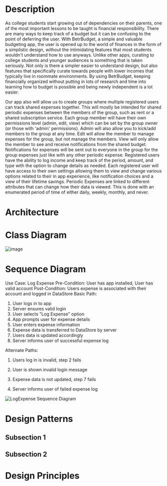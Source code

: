 # Description

As college students start growing out of dependencies on their parents, one of the most important lessons to be taught is financial responsibility. There are many ways to keep track of a budget but it can be confusing to the point of deferring the user. With BetrBudget, a simple and valuable budgeting app, the user is opened up to the world of finances in the form of a simplistic design, without the intimidating features that most students wouldn't understand how to use anyways. Unlike other apps, curating to college students and younger audiences is something that is taken seriously. Not only is there a simpler easier to understand design, but also features that specifically curate towards people with lower incomes that typically live in roommate environments. By using BetrBudget, keeping financially organized without putting in lots of research and time into learning how to budget is possible and being newly independent is a lot easier.

Our app also will allow us to create groups where multiple registered users can track shared expenses together. This will mostly be intended for shared periodic expenses between the members of the group, such as rent or a shared subscription service. Each group member will have their own permissions level (admin, edit, view) which can be set by the group owner (or those with 'admin' permissions). Admin will also allow you to kick/add members to the group at any time. Edit will allow the member to manage expenses for the group, but not manage the members. View will only allow the member to see and receive notifications from the shared budget. Notifications for expenses will be sent out to everyone in the group for the group expenses just like with any other periodic expense. Registered users have the ability to log income and keep track of the period, amount, and type with the option to change details as needed. Each registered user will have access to their own settings allowing them to view and change various options related to their in app experience, like notification choices and a view of their lifetime savings. Periodic Expenses are linked to different attributes that can change how their data is viewed. This is done with an enumerated period of time of either daily, weekly, monthly, and never.

# Architecture

# Class Diagram

![image](https://user-images.githubusercontent.com/3053449/161441581-482889e2-c3c8-49b6-9652-9367d87adfc2.png)

# Sequence Diagram

Use Case: Log Expense
Pre-Condition: User has app installed, User has valid account
Post-Condition: Users expense is associated with their account and logged in DataStore
Basic Path:
1. User logs in to app
2. Server ensures valid login
3. User selects "Log Expense" option
4. App prompts user for expense details
5. User enters expense information
6. Expense data is transferred to DataStore by server
7. Users data is updated accordingly
8. Server informs user of successful expense log

Alternate Paths:
1. Users log in is invalid, step 2 fails 
2. User is shown invalid login message

1. Expense data is not updated, step 7 fails
2. Server informs user of failed expense log

![LogExpense Sequence Diagram](https://user-images.githubusercontent.com/98484780/161445624-43844286-048f-44fa-b158-8cebcaa0e01f.png)


# Design Patterns

## Subsection 1

## Subsection 2

# Design Principles
